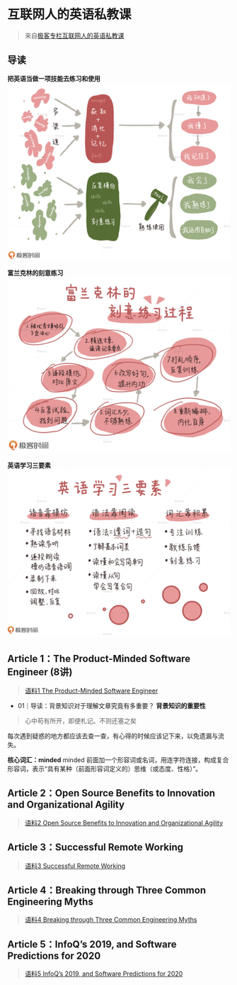 # 互联网人的英语私教课

> 来自[极客专栏互联网人的英语私教课](https://time.geekbang.org/column/intro/310)

## 导读

  **把英语当做一项技能去练习和使用**
  ![英语是技能](https://raw.githubusercontent.com/dwqyun/PicBed/master/img/8c9b56bb5632f1acdbdfd8a8e84253f9.jpg)

  **富兰克林的刻意练习**
  ![英语的刻意练习](https://raw.githubusercontent.com/dwqyun/PicBed/master/img/f284dc06ca0bfb0ecad4a772b6006bc5.jpg)

  **英语学习三要素**
  ![英语学习要素](https://raw.githubusercontent.com/dwqyun/PicBed/master/img/5096c53aedbf9889e5796e714b17fb18.jpg)

## Article 1：The Product-Minded Software Engineer (8讲)

> [语料1 The Product-Minded Software Engineer](https://blog.pragmaticengineer.com/the-product-minded-engineer/?utm_source=wanqu.co&utm_campaign=Wanqu+Daily&utm_medium=website)

- 01｜导读：背景知识对于理解文章究竟有多重要？
  **背景知识的重要性**

 > 心中苟有所开，即便札记。不则还塞之矣

  每次遇到疑惑的地方都应该去查一查，有心得的时候应该记下来，以免遗漏与流失。

  **核心词汇：minded**
  minded 前面加一个形容词或名词，用连字符连接，构成复合形容词，表示“具有某种（前面形容词定义的）思维（或态度、性格）”。

## Article 2：Open Source Benefits to Innovation and Organizational Agility

> [语料2 Open Source Benefits to Innovation and Organizational Agility](https://www.infoq.com/news/2019/03/open-source-benefits/)

## Article 3：Successful Remote Working

> [语料3 Successful Remote Working](https://www.infoq.com/news/2020/03/successful-remote-working/)

## Article 4：Breaking through Three Common Engineering Myths

> [语料4 Breaking through Three Common Engineering Myths](https://www.infoq.com/articles/breaking-through-engineering-myths/)

## Article 5：InfoQ’s 2019, and Software Predictions for 2020

> [语料5 InfoQ’s 2019, and Software Predictions for 2020](https://www.infoq.com/articles/infoq-2019-retrospective/)
